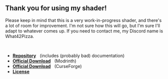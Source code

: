 ## Thank you for using my shader!

Please keep in mind that this is a very work-in-progress shader, and there's a lot of room for improvement. I'm not sure how this will go, but I'm sure I'll adapt to whatever comes up. If you need to contact me, my Discord name is What42Pizza.

<br>

- **[Repository](https://github.com/What42Pizza/What42s-Shader-Base)** &nbsp; (includes (probably bad) documentation)
- **[Official Download](https://modrinth.com/shader/what42s-shader-base)** &nbsp; (Modrinth)
- **[Official Download](https://legacy.curseforge.com/minecraft/shaders/what42s-shader-base)** &nbsp; (CurseForge)
- **[License](LICENSE)**
